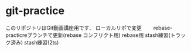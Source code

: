 # git-practice
このリポジトリはGit動画講座用です．
ローカルリポで変更　　
rebase-practicreブランチで更新(rebase コンフリクト用)
rebase用
stash練習(トラック済み)
stash練習(2ts)
